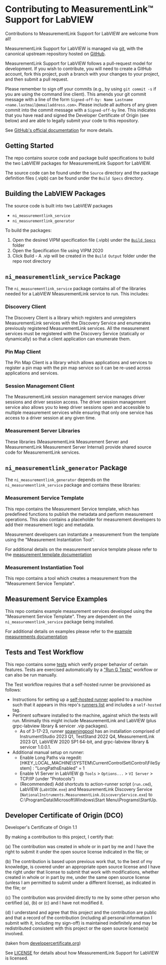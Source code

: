 # Contributing to MeasurementLink™ Support for LabVIEW

Contributions to MeasurementLink Support for LabVIEW are welcome from all!

MeasurementLink Support for LabVIEW is managed via [git](https://git-scm.com), with the canonical upstream
repository hosted on [GitHub](https://github.com/ni/measurement-services-labview/).

MeasurementLink Support for LabVIEW follows a pull-request model for development.  If you wish to
contribute, you will need to create a GitHub account, fork this project, push a
branch with your changes to your project, and then submit a pull request.

Please remember to sign off your commits (e.g., by using `git commit -s` if you
are using the command line client). This amends your git commit message with a line
of the form `Signed-off-by: Name Lastname <name.lastmail@emailaddress.com>`. Please
include all authors of any given commit into the commit message with a
`Signed-off-by` line. This indicates that you have read and signed the Developer
Certificate of Origin (see below) and are able to legally submit your code to
this repository.

See [GitHub's official documentation](https://help.github.com/articles/using-pull-requests/) for more details.

## Getting Started

The repo contains source code and package build specifications to build the two LabVIEW packages for MeasurementLink Support for LabVIEW.

The source code can be found under the `Source` directory and the package definition files (.vipb) can be found under the `Build Specs` directory.

## Building the LabVIEW Packages

The source code is built into two LabVIEW packages

* `ni_measurementlink_service`
* `ni_measurementlink_generator`

To build the packages:

1. Open the desired VIPM specification file (.vipb) under the [`Build Specs`](https://github.com/ni/measurementlink-labview/tree/main/Source/Build%20Specs) folder
2. Open the Specification file using VIPM 2020
3. Click Build - A .vip will be created in the `Build Output` folder under the repo root directory

## `ni_measurementlink_service` Package

The `ni_measurementlink_service` package contains all of the libraries needed for a LabVIEW MeasurementLink service to run. This includes:

### Discovery Client

The Discovery Client is a library which registers and unregisters MeasurementLink services with the Discovery Service and enumerates previously registered MeasurementLink services. All the measurement services must be registered with the Discovery Service (statically or dynamically) so that a client application can enumerate them.

### Pin Map Client

The Pin Map Client is a library which allows applications and services to register a pin map with the pin map service so it can be re-used across applications and services.

### Session Management Client

The MeasurementLink session management service manages driver sessions and driver session access. The driver session management service also allows you to keep driver sessions open and accessible to multiple measurement services while ensuring that only one service has access to a driver session at any given time.

### Measurement Server Libraries

These libraries (MeasurementLink Measurement Server and MeasurementLink Measurement Server Internal) provide shared source code for MeasurementLink services.

## `ni_measurementlink_generator` Package

The `ni_measurementlink_generator` depends on the `ni_measurementlink_service` package and contains these libraries:

### Measurement Service Template

This repo contains the Measurement Service template, which has predefined functions to publish the metadata and perform measurement operations. This also contains a placeholder for measurement developers to add their measurement logic and metadata.

Measurement developers can instantiate a measurement from the template using the "Measurement Instantiation Tool".

For additional details on the measurement service template please refer to the [measurement template documentation](Source/Generator/README.md)

### Measurement Instantiation Tool

This repo contains a tool which creates a measurement from the "Measurement Service Template".

## Measurement Service Examples

This repo contains example measurement services developed using the "Measurement Service Template". They are dependent on the `ni_measurementlink_service` package being installed.

For additional details on examples please refer to the [example measurements documentation](Source/Example%20Measurements/README.md)

## Tests and Test Workflow

This repo contains some [tests](Source/Tests) which verify proper behavior of certain features.  Tests are exercised automatically by a ["Run G Tests"](.github/workflows/run_g_tests.yml) workflow or can also be run manually.

The Test workflow requires that a self-hosted runner be provisioned as follows:
  - Instructions for setting up a [self-hosted runner](https://github.com/ni/measurementlink-labview/settings/actions/runners/new) applied to a machine such that it appears in this repo's [runners list](https://github.com/ni/measurementlink-labview/settings/actions/runners) and includes a `self-hosted` tag.
- Pertinent software installed to the machine, against which the tests will run.  Minimally this might include MeasurementLink and LabVIEW (plus grpc-labview library & servicer .vip packages).
  - As of 3-17-23, runner [spawningpool](https://github.com/ni/measurementlink-labview/settings/actions/runners/21) has an installation comprised of InstrumentStudio 2023 Q1, TestStand 2022 Q4, MeasurementLink 2023 Q1, LabVIEW 2020 SP1 64-bit, and grpc-labview library & servicer 1.0.0.1.
- Additional manual setup on runner:
  - Enable Long Paths via regedit: \[HKEY_LOCAL_MACHINE\SYSTEM\CurrentControlSet\Control\FileSystem\] : "LongPathsEnabled" = 1
  - Enable VI Server in LabVIEW @ `Tools` > `Options...` > `VI Server` > TCP/IP (under "Protocols")
  - (Recommended) Add shortcuts to action-runner script (`run.cmd`), LabVIEW (`LabVIEW.exe`) and MeasurementLink Discovery Service (`NationalInstruments.MeasurementLink.DiscoveryService.exe`) to C:\ProgramData\Microsoft\Windows\Start Menu\Programs\StartUp.

## Developer Certificate of Origin (DCO)

   Developer's Certificate of Origin 1.1

   By making a contribution to this project, I certify that:

   (a) The contribution was created in whole or in part by me and I
       have the right to submit it under the open source license
       indicated in the file; or

   (b) The contribution is based upon previous work that, to the best
       of my knowledge, is covered under an appropriate open source
       license and I have the right under that license to submit that
       work with modifications, whether created in whole or in part
       by me, under the same open source license (unless I am
       permitted to submit under a different license), as indicated
       in the file; or

   (c) The contribution was provided directly to me by some other
       person who certified (a), (b) or (c) and I have not modified
       it.

   (d) I understand and agree that this project and the contribution
       are public and that a record of the contribution (including all
       personal information I submit with it, including my sign-off) is
       maintained indefinitely and may be redistributed consistent with
       this project or the open source license(s) involved.

(taken from [developercertificate.org](https://developercertificate.org/))

See [LICENSE](https://github.com/ni/measurement-services-labview/blob/master/LICENSE)
for details about how MeasurementLink Support for LabVIEW is licensed.
